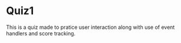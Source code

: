 # Quiz1
This is a quiz made to pratice user interaction along with use of event handlers and score tracking.
